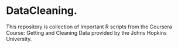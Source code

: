 # DataCleaning.
This repository is collection of Important R scripts from the Coursera Course: Getting and Cleaning Data provided by the Johns Hopkins University.
